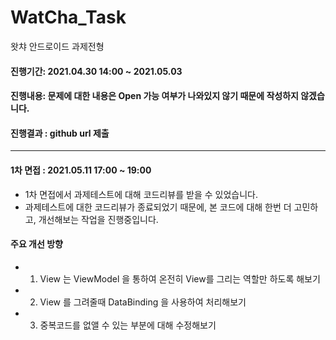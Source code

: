 # WatCha_Task
왓챠 안드로이드 과제전형

#### 진행기간: 2021.04.30 14:00 ~ 2021.05.03

#### 진행내용: 문제에 대한 내용은 Open 가능 여부가 나와있지 않기 때문에 작성하지 않겠습니다.

#### 진행결과 : github url 제출

--------------


#### 1차 면접 : 2021.05.11 17:00 ~ 19:00

- 1차 면접에서 과제테스트에 대해 코드리뷰를 받을 수 있었습니다.
- 과제테스트에 대한 코드리뷰가 종료되었기 때문에, 본 코드에 대해 한번 더 고민하고, 개선해보는 작업을 진행중입니다.

#### 주요 개선 방향
* 1. View 는 ViewModel 을 통하여 온전히 View를 그리는 역할만 하도록 해보기
* 2. View 를 그려줄때 DataBinding 을 사용하여 처리해보기
* 3. 중복코드를 없앨 수 있는 부분에 대해 수정해보기
